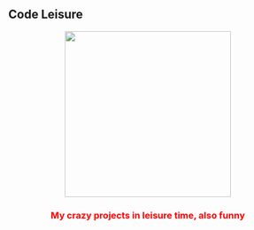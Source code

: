 ## Code Leisure
<p align="center"><img width="300px" height="300px" src="https://avatars.githubusercontent.com/u/99712805?s=400&u=5d38a1edbfd1482ffd6b73cba8e38b7ce78dacd4&v=4"></p>
<h3 align="center" style="color:red">My crazy projects in leisure time, also funny</h3>

